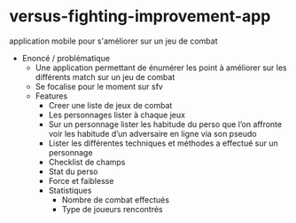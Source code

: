 # versus-fighting-improvement-app

application mobile pour s'améliorer sur un jeu de combat

- Enoncé / problématique
  - Une application permettant de énumérer les point à améliorer sur les différents match sur un jeu de combat
  - Se focalise pour le moment sur sfv
  - Features
    - Creer une liste de jeux de combat
    - Les personnages lister à chaque jeux
    - Sur un personnage lister les habitude du perso que l’on affronte voir les habitude d’un adversaire en ligne via son pseudo
    - Lister les différentes techniques et méthodes a effectué sur un personnage
    - Checklist de champs
    - Stat du perso
    - Force et faiblesse
    - Statistiques
      - Nombre de combat effectués
      - Type de joueurs rencontrés
